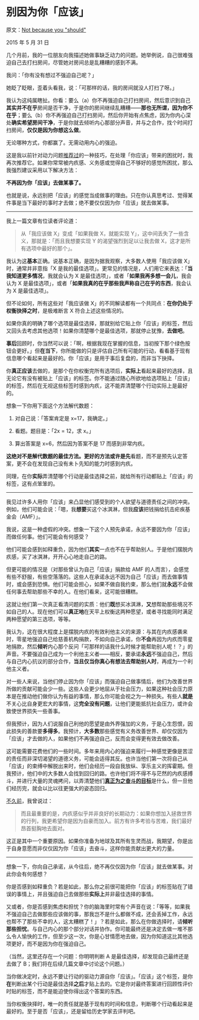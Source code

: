 # 别因为你「应该」

原文：[Not because you "should"](https://mindingourway.com/not-because-you-should/)

2015 年 5 月 31 日

几个月前，我的一位朋友向我描述她做事缺乏动力的问题。她举例说，自己很难强迫自己去打扫房间，尽管她对房间总是乱糟糟的感到不满。

我问：「你有没有想过不强迫自己呢？」

她眨了眨眼，歪着头看我，说：「可那样的话，我的房间就没人打扫了呀。」

我认为这纯属瞎扯。你看：要么（a）你不再强迫自己打扫房间，然后意识到自己**其实并不在乎**房间是否干净，于是你的房间继续乱糟糟——**那也无所谓，因为你不在乎**；要么（b）你不再强迫自己打扫房间，然后你开始有点焦虑，因为你内心深处**确实希望房间干净**，于是你就去倾听内心那部分声音，并与之合作，找个时间打扫房间，**仅仅是因为你想这么做**。

无论哪种方式，你都赢了。无需动用内心的强迫。

这是我以前针对动力问题[推荐过](https://mindingourway.com/deregulating-distraction-moving-towards-the-goal-and-level-hopping/)的一种技巧，在处理「你应该」带来的困扰时，我再次推荐它。如果你常常被内疚感、义务感或觉得自己不够好的感觉所困扰，那么我强烈建议采用以下解决方法：

**不再因为你「应该」去做某事了。**

也就是说，永远别把「应该」的感觉当成做事的理由。只在你认真思考过、觉得某件事是当下最好的事时才去做；绝不要仅仅因为你「应该」就去做某事。

------

我上一篇文章有位读者评论道：

> 从「我应该做 X」变成「如果我做 X，就能实现 Y」，这中间丢失了一些含义，那就是：「而且我想要实现 Y 的渴望强烈到足以让我去做 X，这才是所有选项中最好的那个」。

我认为这**基本**正确。说基本正确，是因为据我观察，大多数人使用「我应该做 X」时，通常并非意指「X 是我的最佳选项」。更常见的情况是，人们用它来表达：「**当我知道更多情况**，我就会认为 X 是最佳选项」，或者「**如果我再多想一会儿**，我会认为 X 是最佳选项」，或者「**如果我真的在乎那些我声称自己在乎的东西**，我会认为 X 是最佳选项」。

但不论如何，所有这些对「我应该做 X」的不同解读都有一个共同点：**在你仍处于权衡抉择之时**，是极难断言 X 符合上述这些情况的。

如果你真的明确了哪个选项是最佳选择，那就别给它贴上你「应该」的标签，然后又回头去考虑其他选项！如果你清楚哪个是最佳选项，那就停止犹豫，**去做吧**。

**事后**回顾时，你当然可以说：「啊，根据我现在掌握的信息，当初按下那个绿色按钮会更好。」但**在当下**，你所能做的只是评估自己所有可能的行动，看看基于现有信息哪个看起来是最好的。你「应该」是用于事后复盘的，而非当下抉择。

你**真正应该**去做的，是那个在你权衡完所有选项后，**实际上**看起来最好的选择，且无论它有没有被贴上「应该」的标签。你不能通过随心所欲地给选项贴上「应该」的标签，然后在无视这些标签时感到内疚，这不能弄清楚哪个行动实际上是最好的。

想象一下你用下面这个方法解代数题：

1.  对自己说：「答案肯定是 x=17，我确定。」

2.  看题。题目是：「2x = 12，求 x。」

3.  算出答案是 x=6，然后因为答案不是 17 而感到非常内疚。

**这绝对不是解代数题的最佳方法。**更好的方法或许是**先**看题，而不是预先认定答案，更不会在发现自己没有未卜先知的能力时感到内疚。

同理，在你**实际**弄清楚哪个行动是最佳选择之前，就给所有行动都贴上「应该」的标签，这有点笨笨的。

------

我见过许多人用你「应该」来凸显他们感受到的个人欲望与道德责任之间的冲突。例如，他们可能会说：「嗯，我**想要**买这个冰淇淋，但我**应该**把钱捐给抗击疟疾基金会（AMF）」。

我说，这是一种虚假的冲突。想象一下这个人预先承诺，永远不要因为你「应该」而做任何事。他们可能会有何感受？

他们可能会感到如释重负，因为他们**其实**一点也不在乎帮助别人。于是他们摆脱内疚感，买了冰淇淋，开开心心地走自己的路。

但更可能的情况是（对那些曾认为自己「应该」捐款给 AMF 的人而言），会感觉有些不舒服，有些空落落的。这些人在承诺永远不因为自己「应该」而去做事情时，或会感到恐惧。他们可能会担心，如果不做自我约束，那么他们就**永远**不会做任何事去帮助那些不幸的人。在他们看来，这可能很糟糕。

这就让他们第一次真正看清问题的实质：他们**既**想买冰淇淋，**又**想帮助那些境况不如自己的人。现在他们可以**真正地**在天平上权衡这两种愿望，或者寻找能同时满足两种愿望的第三选项，等等。

我认为，这在很大程度上是摆脱内疚的有效利他主义的来源：与其在内疚感袭来时，零星地强迫自己给慈善机构捐款，不如向自己承诺，你**不会**再因为内疚而零星地捐款，然后**倾听**内心那个反问「可那样的话我什么时候才能帮助别人呢！？」的声音。不要强迫自己成为一个利他主义者——相反，要承诺**永远**不强迫自己，然后与自己内心抗议的部分合作，**当且仅当你真心有想法去帮助别人时**，再成为一个利他主义者。

对一些人来说，当他们停止因为你「应该」而强迫自己做事情后，他们为改善世界所做的贡献可能会少一些。这些人会更少地屈从于社会压力，如果这种社会压力原本是在推动他们做你认为有益的事情，那么你可能会视之为一种损失。有些人**就是**不关心比自身更宏大的事情，这**完全没有问题**，让他们更能抵抗社会压力，或许会致使世界损失一些善事。

但我预计，因为人们说服自己利他的愿望是由外界强加的义务，于是心生怨恨，因此损失的善款要**多得多**。我预计，**大多数**那些感觉有义务改善世界、却仅仅因为「应该」才去做的人，如果他们不再强迫自己，反而会变得更有效去做改善。

这可能需要花费他们的一些时间。多年来用内心的强迫来履行一种感觉更像是苦涩的责任而非深切渴望的道德义务，可能会适得其反。也许当他们第一次将自己从「应该」的束缚中解脱出来时，他们会经历一段自我放纵、享乐主义的挥霍期。但我预计，他们中的大多数人会找到回归的路。也许他们将不得不与茫然的内疚感搏斗，并进行大量的灵魂拷问，以弄清楚他们[**真正为之奋斗的目标**](https://mindingourway.com/youre-allowed-to-fight-for-something/)是什么，但一旦他们经历完，就会以比以往更强大的姿态回归。

[不久前](https://mindingourway.com/on-caring/)，我曾说过：

> 而且最重要的是，内疚感似乎并非良好的长期动力：如果你想加入拯救世界的行列，我更希望你是因为自豪而加入。前方有许多考验与苦难，我们最好昂首挺胸地去面对。

这正是其中一个重要原因。如果你准备为地球及其所有生灵而战，我期望，你是出于自身意愿而非仅仅因为你「应该」去奋斗，这样你能贡献出更大的力量。

------

想象一下，你向自己承诺，从今往后，绝不再仅仅因为你「应该」就去做某事。对此你会有何感想？

你是否感到如释重负？若是如此，那么你之前很可能把你「应该」的标签贴在了错误的事情上，并且强迫自己去做那些**实际上**并非最佳选择的事情。

又或者，你是否感到焦虑和担忧？你的脑海里时常有个声音在说：「等等，如果我不强迫自己去做那些应该做的事，那我岂不是什么都做不成，还会丢掉工作，永远也帮不了那些不幸的人，这太糟糕了！」？若是如此，那么在你做选择时，请**倾听那些担忧**。与自己内心的那个部分对话并协作。你可能最终还是决定去做一堆不那么令人愉快的工作，但至少这一次，你是心甘情愿地去做，因为你知道这比其他选项更好，而不是因为你在强迫自己。

（当然，这里还存在一个问题：你明明判断 A 是最佳选择，却发现自己最终还是去做了 B；我们将在后续几篇文章中讨论这个问题。）

当你做决定时，永远不要让行动的驱动力源自你「应该」。「应该」这个标签，是你**在**判断出某个行动是最佳选择**之后**才贴上去的。它是你对最终答案进行回顾性评价时贴的标签，而不是能迫使你得出这个答案的东西。

当你权衡抉择时，唯一的责任就是基于现有的时间和信息，判断哪个行动看起来是最好的。至于是否「应该」，还是留给历史学家去评判吧。